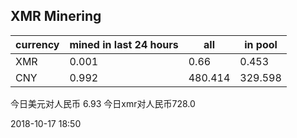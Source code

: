 ## XMR Minering

|currency|mined in last 24 hours|all|in pool|
|---|---|---|---|
|XMR|0.001|0.66|0.453|
|CNY|0.992|480.414|329.598|

今日美元对人民币 6.93	今日xmr对人民币728.0


2018-10-17 18:50